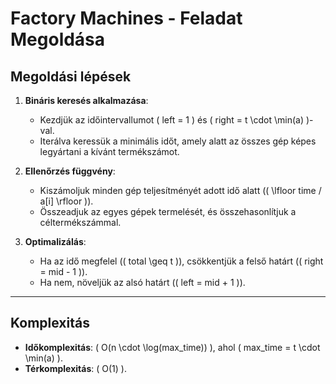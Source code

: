 # Factory Machines - Feladat Megoldása

## Megoldási lépések

1. **Bináris keresés alkalmazása**:
   - Kezdjük az időintervallumot \( left = 1 \) és \( right = t \cdot \min(a) \)-val.
   - Iterálva keressük a minimális időt, amely alatt az összes gép képes legyártani a kívánt termékszámot.

2. **Ellenőrzés függvény**:
   - Kiszámoljuk minden gép teljesítményét adott idő alatt (\( \lfloor time / a[i] \rfloor \)).
   - Összeadjuk az egyes gépek termelését, és összehasonlítjuk a céltermékszámmal.

3. **Optimalizálás**:
   - Ha az idő megfelel (\( total \geq t \)), csökkentjük a felső határt (\( right = mid - 1 \)).
   - Ha nem, növeljük az alsó határt (\( left = mid + 1 \)).

---

## Komplexitás
- **Időkomplexitás**: \( O(n \cdot \log(max\_time)) \), ahol \( max\_time = t \cdot \min(a) \).
- **Térkomplexitás**: \( O(1) \).
